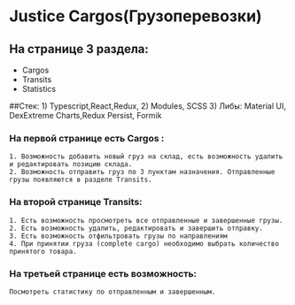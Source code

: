 # Justice Cargos(Грузоперевозки)

## На странице 3 раздела: 
- Cargos 
- Transits 
- Statistics

##Стек:
    1) Typescript,React,Redux, 
    2) Modules, SCSS
    3) Либы: Material UI, DexExtreme Charts,Redux Persist, Formik

### На первой странице есть Cargos :
    1. Возможность добавить новый груз на склад, есть возможность удалить и редактировать позицию склада.
    2. Возможность отправить груз по 3 пунктам назначения. Отправленные грузы появляются в разделе Transits. 

### На второй странице Transits: 
    1. Есть возможность просмотреть все отправленные и завершенные грузы.
    2. Есть возможность удалить, редактировать и завершить отправку.
    3. Есть возможность отфильтровать грузы по направлениям
    4. При принятии груза (complete cargo) необходимо выбрать количество принятого товара.

### На третьей странице есть возможность:
    Посмотреть статистику по отправленным и завершенным.